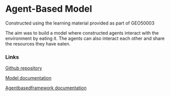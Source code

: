 # Agent-Based Model

Constructed using the learning material provided as part of GEO50003

The aim was to build a model where constructed agents interact with the environment by
eating it. The agents can also interact each other and share the resources they have eaten.

### Links

[Github repository](https://github.com/heatherpink/abm)

[Model documentation](https://heatherpink.github.io/model%20documentation.html)

[Agentbasedframework documentation](https://heatherpink.github.io/agentframework%20documentation.html)
